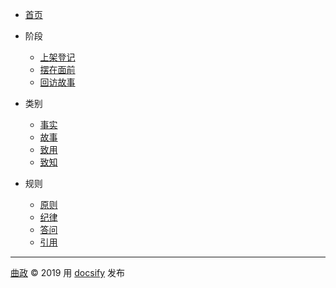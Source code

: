 - [首页](/)

- 阶段
    - [上架登记](/log-on.md "登记一下这些东西，凭什么让我起意阅读")
    - [摆在面前](/focus-on.md "标记一下在读状态，案头之书不要太多")
    - [回访故事](/relect-on.md "速记一下感动时刻，在生命中留下的余波")

- 类别
    - [事实](/nonfiction.md "非虚构材料清单")
    - [故事](/fiction.md "虚构类材料清单")
    - [致用](/practical.md "读完理应触发行动的材料")
    - [致知](/theoretical.md "读完理应更新认知的材料")
    
- 规则
    - [原则](/principle.md "建站和做这个事情的抽象原则")
    - [纪律](/discipline.md "为了做好这个事情的自律清单")
    - [答问](/faq.md "关于这事的问答")
    - [引用](/reference.md "关于这事谁说过什么")
    
<hr/>
    <span> <a href="https://john-qu.github.io/">曲政</a> &copy; 2019  </span>
    <span> 用 <a href="https://docsify.js.org/#/" target="_blank">docsify</a> 发布 </span>
